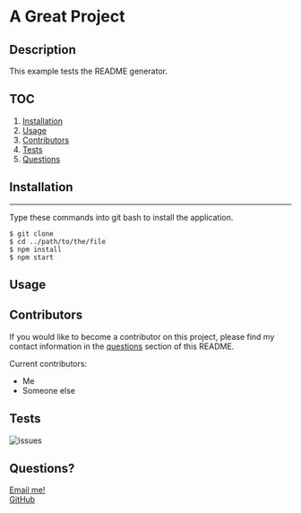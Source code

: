 # A Great Project

  ## Description
  This example tests the README generator.

  ## TOC
  1. [Installation](#installation)   
  2. [Usage](#usage)                 
  3. [Contributors](#contributors)
  4. [Tests](#tests)
  5. [Questions](#questions)

  ## Installation
  ***
  Type these commands into git bash to install the application.
  ```
  $ git clone 
  $ cd ../path/to/the/file
  $ npm install
  $ npm start
  ```
  

  ## Usage
  

  ## Contributors
  If you would like to become a contributor on this project, please find my contact information in the [questions](#questions)
  section of this README.

  Current contributors:<br>
  * Me
 *  Someone else

  ## Tests
  ![issues](https://img.shields.io/github/issues/YellowYam/good-readme-generator?style=plastic)

  ## Questions?
  <a href = "mailto:cody.scoles@gmail.com"> Email me! </a> <br>
  <a href = "https://www.github.com/YellowYam"> GitHub </a>

